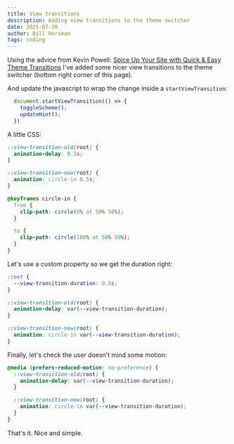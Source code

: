 ```yaml
---
title: View transitions
description: Adding view transitions to the theme switcher
date: 2025-07-30
author: Bill Horsman
tags: coding
---
```


Using the advice from Kevin Powell: [Spice Up Your Site with Quick & Easy Theme Transitions](https://youtu.be/f_aqzyIDudI?si=hx7KiF4egbACavFW) I've added some nicer view transitions to the theme switcher (bottom right corner of this page).

And update the javascript to wrap the change inside a `startViewTransition`:

```js
  document.startViewTransition(() => {
    toggleScheme();
    updateHint();
  })
```

A little CSS:

```css
::view-transition-old(root) {
  animation-delay: 0.5s;
}

::view-transition-new(root) {
  animation: circle-in 0.5s;
}

@keyframes circle-in {
  from {
    clip-path: circle(0% at 50% 50%);
  }

  to {
    clip-path: circle(100% at 50% 50%);
  }
}
```

Let's use a custom property so we get the duration right:

```css
:root {
  --view-transition-duration: 0.5s;
}

::view-transition-old(root) {
  animation-delay: var(--view-transition-duration);
}

::view-transition-new(root) {
  animation: circle-in var(--view-transition-duration);
}
```

Finally, let's check the user doesn't mind some motion:

```css
@media (prefers-reduced-motion: no-preference) {
  ::view-transition-old(root) {
    animation-delay: var(--view-transition-duration);
  }

  ::view-transition-new(root) {
    animation: circle-in var(--view-transition-duration);
  }
}
```

That's it. Nice and simple.
